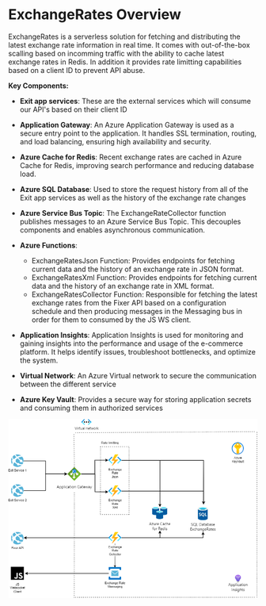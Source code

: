 # ExchangeRates Overview

ExchangeRates is a serverless solution for fetching and distributing the latest exchange rate information in real time. It comes with out-of-the-box scalling based on incomming traffic with the ability to cache latest exchange rates in Redis. In addition it provides rate limitting capabilities based on a client ID to prevent API abuse.

**Key Components:**

- **Exit app services**: These are the external services which will consume our API's based on their client ID

- **Application Gateway**: An Azure Application Gateway is used as a secure entry point to the application. It handles SSL termination, routing, and load balancing, ensuring high availability and security.

- **Azure Cache for Redis**: Recent exchange rates are cached in Azure Cache for Redis, improving search performance and reducing database load.

- **Azure SQL Database**: Used to store the request history from all of the Exit app services as well as the history of the exchange rate changes

- **Azure Service Bus Topic**: The ExchangeRateCollector function publishes messages to an Azure Service Bus Topic. This decouples components and enables asynchronous communication.

- **Azure Functions**:
    - ExchangeRatesJson Function: Provides endpoints for fetching current data and the history of an exchange rate in JSON format.
    - ExchangeRatesXml Function:  Provides endpoints for fetching current data and the history of an exchange rate in XML format.
    - ExchangeRatesCollector Function: Responsible for fetching the latest exchange rates from the Fixer API based on a configuration schedule and then producing messages in the Messaging bus in order for them to consumed by the JS WS client.

- **Application Insights**: Application Insights is used for monitoring and gaining insights into the performance and usage of the e-commerce platform. It helps identify issues, troubleshoot bottlenecks, and optimize the system.

- **Virtual Network**: An Azure Virtual network to secure the communication between the different service

- **Azure Key Vault**: Provides a secure way for storing application secrets and consuming them in authorized services

![Architecture](img/exchange-rates-serverless.png)
